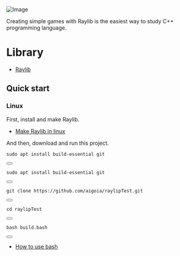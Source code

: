 ![Image](https://img1.daumcdn.net/thumb/R1280x0/?scode=mtistory2&fname=https%3A%2F%2Fblog.kakaocdn.net%2Fdn%2FslIIw%2FbtsLyT9LS4u%2Fg3mwAZWQpzvZkkuWaKOoF1%2Fimg.png)

Creating simple games with Raylib is the easiest way to study C++ programming language.

# Library
- [Raylib](https://www.raylib.com/index.html)

## Quick start
### Linux

First, install and make Raylib.
- [Make Raylib in linux](https://github.com/raysan5/raylib/wiki/Working-on-GNU-Linux)

And then, download and run this project.

<div class="code-box">
  <pre><code>sudo apt install build-essential git</code></pre>
  <button onclick="copyCode(this)"></button>
</div>

<div class="code-box">
  <pre><code>sudo apt install build-essential git</code></pre>
  <button onclick="copyCode(this)"></button>
</div>

<div class="code-box">
  <pre><code>git clone https://github.com/aigoia/raylipTest.git</code></pre>
  <button onclick="copyCode(this)"></button>
</div>

<div class="code-box">
  <pre><code>cd raylipTest</code></pre>
  <button onclick="copyCode(this)"></button>
</div>

<div class="code-box">
  <pre><code>bash build.bash</code></pre>
  <button onclick="copyCode(this)"></button>
</div>

- [How to use bash](https://youtu.be/fJfmhhPMV40?si=-qXJhlDw1JctydGR)
